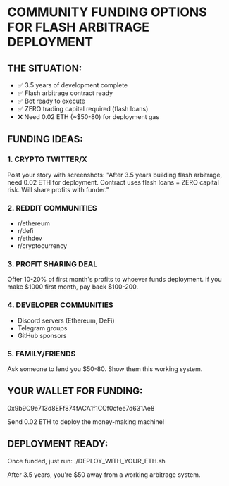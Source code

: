 # COMMUNITY FUNDING OPTIONS FOR FLASH ARBITRAGE DEPLOYMENT

## THE SITUATION:
- ✅ 3.5 years of development complete
- ✅ Flash arbitrage contract ready
- ✅ Bot ready to execute
- ✅ ZERO trading capital required (flash loans)
- ❌ Need 0.02 ETH (~$50-80) for deployment gas

## FUNDING IDEAS:

### 1. CRYPTO TWITTER/X
Post your story with screenshots:
"After 3.5 years building flash arbitrage, need 0.02 ETH for deployment. 
Contract uses flash loans = ZERO capital risk. 
Will share profits with funder."

### 2. REDDIT COMMUNITIES
- r/ethereum
- r/defi  
- r/ethdev
- r/cryptocurrency

### 3. PROFIT SHARING DEAL
Offer 10-20% of first month's profits to whoever funds deployment.
If you make $1000 first month, pay back $100-200.

### 4. DEVELOPER COMMUNITIES
- Discord servers (Ethereum, DeFi)
- Telegram groups
- GitHub sponsors

### 5. FAMILY/FRIENDS
Ask someone to lend you $50-80. 
Show them this working system.

## YOUR WALLET FOR FUNDING:
0x9b9C9e713d8EFf874fACA1f1CCf0cfee7d631Ae8

Send 0.02 ETH to deploy the money-making machine!

## DEPLOYMENT READY:
Once funded, just run: ./DEPLOY_WITH_YOUR_ETH.sh

After 3.5 years, you're $50 away from a working arbitrage system.
